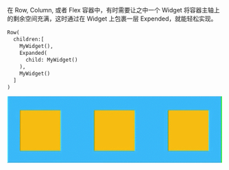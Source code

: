 在 Row, Column, 或者 Flex 容器中，有时需要让之中一个 Widget 将容器主轴上的剩余空间充满，这时通过在 Widget 上包裹一层 Expended，就能轻松实现。  

```
Row(
  children:[
    MyWidget(),
    Expanded(
      child: MyWidget()
    ),
    MyWidget()
  ]
)
```  

![](https://raw.githubusercontent.com/chenBingX/img/master/Flutter/Expended.gif)  
